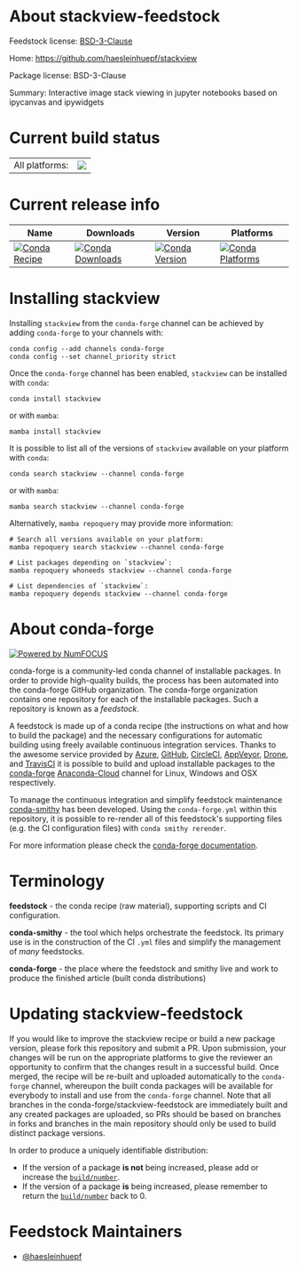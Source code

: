 About stackview-feedstock
=========================

Feedstock license: [BSD-3-Clause](https://github.com/conda-forge/stackview-feedstock/blob/main/LICENSE.txt)

Home: https://github.com/haesleinhuepf/stackview

Package license: BSD-3-Clause

Summary: Interactive image stack viewing in jupyter notebooks based on ipycanvas and ipywidgets

Current build status
====================


<table><tr><td>All platforms:</td>
    <td>
      <a href="https://dev.azure.com/conda-forge/feedstock-builds/_build/latest?definitionId=16829&branchName=main">
        <img src="https://dev.azure.com/conda-forge/feedstock-builds/_apis/build/status/stackview-feedstock?branchName=main">
      </a>
    </td>
  </tr>
</table>

Current release info
====================

| Name | Downloads | Version | Platforms |
| --- | --- | --- | --- |
| [![Conda Recipe](https://img.shields.io/badge/recipe-stackview-green.svg)](https://anaconda.org/conda-forge/stackview) | [![Conda Downloads](https://img.shields.io/conda/dn/conda-forge/stackview.svg)](https://anaconda.org/conda-forge/stackview) | [![Conda Version](https://img.shields.io/conda/vn/conda-forge/stackview.svg)](https://anaconda.org/conda-forge/stackview) | [![Conda Platforms](https://img.shields.io/conda/pn/conda-forge/stackview.svg)](https://anaconda.org/conda-forge/stackview) |

Installing stackview
====================

Installing `stackview` from the `conda-forge` channel can be achieved by adding `conda-forge` to your channels with:

```
conda config --add channels conda-forge
conda config --set channel_priority strict
```

Once the `conda-forge` channel has been enabled, `stackview` can be installed with `conda`:

```
conda install stackview
```

or with `mamba`:

```
mamba install stackview
```

It is possible to list all of the versions of `stackview` available on your platform with `conda`:

```
conda search stackview --channel conda-forge
```

or with `mamba`:

```
mamba search stackview --channel conda-forge
```

Alternatively, `mamba repoquery` may provide more information:

```
# Search all versions available on your platform:
mamba repoquery search stackview --channel conda-forge

# List packages depending on `stackview`:
mamba repoquery whoneeds stackview --channel conda-forge

# List dependencies of `stackview`:
mamba repoquery depends stackview --channel conda-forge
```


About conda-forge
=================

[![Powered by
NumFOCUS](https://img.shields.io/badge/powered%20by-NumFOCUS-orange.svg?style=flat&colorA=E1523D&colorB=007D8A)](https://numfocus.org)

conda-forge is a community-led conda channel of installable packages.
In order to provide high-quality builds, the process has been automated into the
conda-forge GitHub organization. The conda-forge organization contains one repository
for each of the installable packages. Such a repository is known as a *feedstock*.

A feedstock is made up of a conda recipe (the instructions on what and how to build
the package) and the necessary configurations for automatic building using freely
available continuous integration services. Thanks to the awesome service provided by
[Azure](https://azure.microsoft.com/en-us/services/devops/), [GitHub](https://github.com/),
[CircleCI](https://circleci.com/), [AppVeyor](https://www.appveyor.com/),
[Drone](https://cloud.drone.io/welcome), and [TravisCI](https://travis-ci.com/)
it is possible to build and upload installable packages to the
[conda-forge](https://anaconda.org/conda-forge) [Anaconda-Cloud](https://anaconda.org/)
channel for Linux, Windows and OSX respectively.

To manage the continuous integration and simplify feedstock maintenance
[conda-smithy](https://github.com/conda-forge/conda-smithy) has been developed.
Using the ``conda-forge.yml`` within this repository, it is possible to re-render all of
this feedstock's supporting files (e.g. the CI configuration files) with ``conda smithy rerender``.

For more information please check the [conda-forge documentation](https://conda-forge.org/docs/).

Terminology
===========

**feedstock** - the conda recipe (raw material), supporting scripts and CI configuration.

**conda-smithy** - the tool which helps orchestrate the feedstock.
                   Its primary use is in the construction of the CI ``.yml`` files
                   and simplify the management of *many* feedstocks.

**conda-forge** - the place where the feedstock and smithy live and work to
                  produce the finished article (built conda distributions)


Updating stackview-feedstock
============================

If you would like to improve the stackview recipe or build a new
package version, please fork this repository and submit a PR. Upon submission,
your changes will be run on the appropriate platforms to give the reviewer an
opportunity to confirm that the changes result in a successful build. Once
merged, the recipe will be re-built and uploaded automatically to the
`conda-forge` channel, whereupon the built conda packages will be available for
everybody to install and use from the `conda-forge` channel.
Note that all branches in the conda-forge/stackview-feedstock are
immediately built and any created packages are uploaded, so PRs should be based
on branches in forks and branches in the main repository should only be used to
build distinct package versions.

In order to produce a uniquely identifiable distribution:
 * If the version of a package **is not** being increased, please add or increase
   the [``build/number``](https://docs.conda.io/projects/conda-build/en/latest/resources/define-metadata.html#build-number-and-string).
 * If the version of a package **is** being increased, please remember to return
   the [``build/number``](https://docs.conda.io/projects/conda-build/en/latest/resources/define-metadata.html#build-number-and-string)
   back to 0.

Feedstock Maintainers
=====================

* [@haesleinhuepf](https://github.com/haesleinhuepf/)

